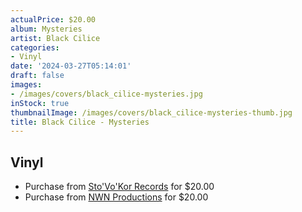 ```yaml
---
actualPrice: $20.00
album: Mysteries
artist: Black Cilice
categories:
- Vinyl
date: '2024-03-27T05:14:01'
draft: false
images:
- /images/covers/black_cilice-mysteries.jpg
inStock: true
thumbnailImage: /images/covers/black_cilice-mysteries-thumb.jpg
title: Black Cilice - Mysteries
---
```


## Vinyl
* Purchase from [Sto'Vo'Kor Records](https://stovokor-records.com/products/black-cilice-mysteries) for $20.00
* Purchase from [NWN Productions](http://shop.nwnprod.com/index.php?route=product/product&path=75&product_id=48768&sort=pd.name&order=ASC) for $20.00
